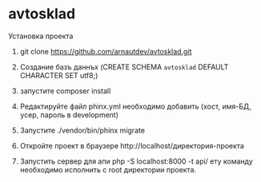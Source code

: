 # avtosklad

Установка проекта

1. git clone https://github.com/arnautdev/avtosklad.git

2. Создание базъ даннъх (CREATE SCHEMA `avtosklad` DEFAULT CHARACTER SET utf8;)

3. запустите composer install

4. Редактируйте файл phinx.yml необходимо добавить (хост, имя-БД, усер, пароль в development)

5. Запустите ./vendor/bin/phinx migrate

6. Откройте проект в браузере http://localhost/директория-проекта

7. Запустить сервер для апи php -S localhost:8000 -t api/ ету команду необходимо исполнить с root директории проекта.
